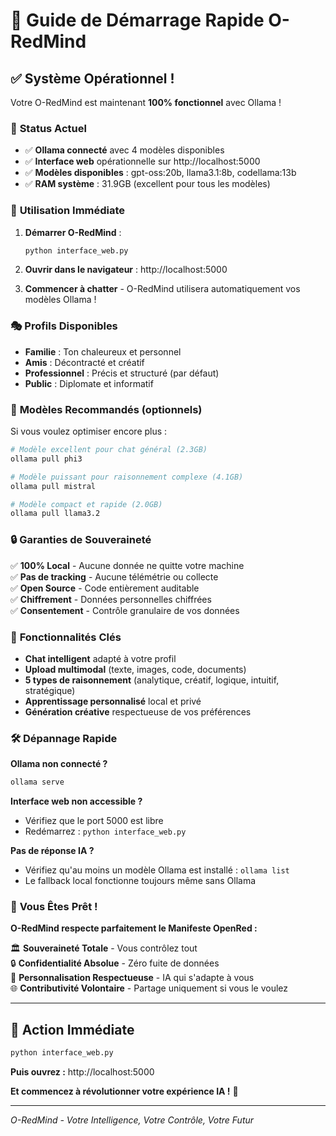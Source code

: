 # 🚀 Guide de Démarrage Rapide O-RedMind

## ✅ Système Opérationnel !

Votre O-RedMind est maintenant **100% fonctionnel** avec Ollama !

### 🎯 **Status Actuel**
- ✅ **Ollama connecté** avec 4 modèles disponibles
- ✅ **Interface web** opérationnelle sur http://localhost:5000
- ✅ **Modèles disponibles** : gpt-oss:20b, llama3.1:8b, codellama:13b
- ✅ **RAM système** : 31.9GB (excellent pour tous les modèles)

### 🦙 **Utilisation Immédiate**

1. **Démarrer O-RedMind** :
   ```bash
   python interface_web.py
   ```

2. **Ouvrir dans le navigateur** : http://localhost:5000

3. **Commencer à chatter** - O-RedMind utilisera automatiquement vos modèles Ollama !

### 🎭 **Profils Disponibles**

- **Familie** : Ton chaleureux et personnel
- **Amis** : Décontracté et créatif
- **Professionnel** : Précis et structuré (par défaut)
- **Public** : Diplomate et informatif

### 🧠 **Modèles Recommandés** (optionnels)

Si vous voulez optimiser encore plus :

```bash
# Modèle excellent pour chat général (2.3GB)
ollama pull phi3

# Modèle puissant pour raisonnement complexe (4.1GB)
ollama pull mistral

# Modèle compact et rapide (2.0GB)
ollama pull llama3.2
```

### 🔒 **Garanties de Souveraineté**

✅ **100% Local** - Aucune donnée ne quitte votre machine  
✅ **Pas de tracking** - Aucune télémétrie ou collecte  
✅ **Open Source** - Code entièrement auditable  
✅ **Chiffrement** - Données personnelles chiffrées  
✅ **Consentement** - Contrôle granulaire de vos données  

### 🎨 **Fonctionnalités Clés**

- **Chat intelligent** adapté à votre profil
- **Upload multimodal** (texte, images, code, documents)
- **5 types de raisonnement** (analytique, créatif, logique, intuitif, stratégique)
- **Apprentissage personnalisé** local et privé
- **Génération créative** respectueuse de vos préférences

### 🛠️ **Dépannage Rapide**

**Ollama non connecté ?**
```bash
ollama serve
```

**Interface web non accessible ?**
- Vérifiez que le port 5000 est libre
- Redémarrez : `python interface_web.py`

**Pas de réponse IA ?**
- Vérifiez qu'au moins un modèle Ollama est installé : `ollama list`
- Le fallback local fonctionne toujours même sans Ollama

### 🎉 **Vous Êtes Prêt !**

**O-RedMind respecte parfaitement le Manifeste OpenRed :**

🏛️ **Souveraineté Totale** - Vous contrôlez tout  
🔒 **Confidentialité Absolue** - Zéro fuite de données  
🎯 **Personnalisation Respectueuse** - IA qui s'adapte à vous  
🌐 **Contributivité Volontaire** - Partage uniquement si vous le voulez  

---

## 🎯 **Action Immédiate**

```bash
python interface_web.py
```

**Puis ouvrez :** http://localhost:5000

**Et commencez à révolutionner votre expérience IA !** 🚀

---

*O-RedMind - Votre Intelligence, Votre Contrôle, Votre Futur*